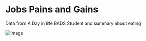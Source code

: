 
# Jobs Pains and Gains
Data from A Day in life BADS Student and summary about eating 

![image](https://user-images.githubusercontent.com/78222887/117425280-dae8d780-af4c-11eb-97e1-bd334645f247.png)
